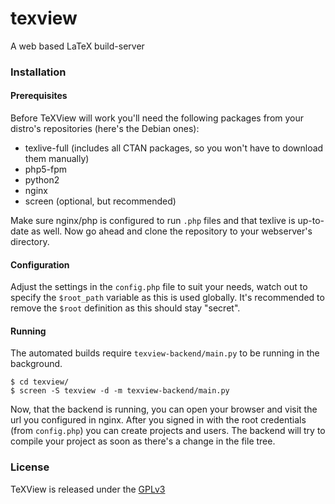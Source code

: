 # texview

A web based LaTeX build-server


### Installation

#### Prerequisites

Before TeXView will work you'll need the following packages from your distro's repositories (here's the Debian ones): 

- texlive-full (includes all CTAN packages, so you won't have to download them manually)
- php5-fpm
- python2
- nginx
- screen (optional, but recommended)

Make sure nginx/php is configured to run `.php` files and that texlive is up-to-date as well. Now go ahead and clone the repository to your webserver's directory. 


#### Configuration

Adjust the settings in the `config.php` file to suit your needs, watch out to specify the `$root_path` variable as this is used globally. It's recommended to remove the `$root` definition as this should stay "secret". 


#### Running

The automated builds require `texview-backend/main.py` to be running in the background. 
```
$ cd texview/
$ screen -S texview -d -m texview-backend/main.py
```
Now, that the backend is running, you can open your browser and visit the url you configured in nginx. After you signed in with the root credentials (from `config.php`) you can create projects and users. The backend will try to compile your project as soon as there's a change in the file tree. 


### License

TeXView is released under the [GPLv3](LICENSE.txt)
